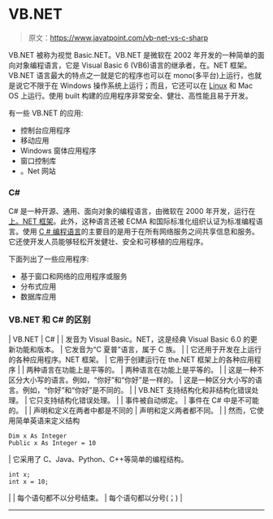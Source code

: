 # VB.NET

> 原文：<https://www.javatpoint.com/vb-net-vs-c-sharp>

VB.NET 被称为视觉 Basic.NET。VB.NET 是微软在 2002 年开发的一种简单的面向对象编程语言，它是 Visual Basic 6 (VB6)语言的继承者，在。NET 框架。VB.NET 语言最大的特点之一就是它的程序也可以在 mono(多平台)上运行，也就是说它不限于在 Windows 操作系统上运行；而且，它还可以在 [Linux](https://www.javatpoint.com/linux-tutorial) 和 Mac OS 上运行。使用 built 构建的应用程序非常安全、健壮、高性能且易于开发。

有一些 VB.NET 的应用:

*   控制台应用程序
*   移动应用
*   Windows 窗体应用程序
*   窗口控制库
*   。Net 网站

### C#

C# 是一种开源、通用、面向对象的编程语言，由微软在 2000 年开发，运行在[上。NET 框架](https://www.javatpoint.com/net-framework)。此外，这种语言还被 ECMA 和国际标准化组织认证为标准编程语言。使用 [C # 编程语言](https://www.javatpoint.com/c-sharp-tutorial)的主要目的是用于在所有网络服务之间共享信息和服务。它还使开发人员能够轻松开发健壮、安全和可移植的应用程序。

下面列出了一些应用程序:

*   基于窗口和网络的应用程序或服务
*   分布式应用
*   数据库应用

### VB.NET 和 C# 的区别

| VB.NET | C# |
| 发音为 Visual Basic。NET，这是经典 Visual Basic 6.0 的更新功能和版本。 | 它发音为“C 夏普”语言，属于 C 族。 |
| 它还用于开发在上运行的各种应用程序。NET 框架。 | 它用于创建运行在 the.NET 框架上的各种应用程序 |
| 两种语言在功能上是平等的。 | 两种语言在功能上是平等的。 |
| 这是一种不区分大小写的语言。例如，“你好”和“你好”是一样的。 | 这是一种区分大小写的语言。例如，“你好”和“你好”是不同的。 |
| VB.NET 支持结构化和非结构化错误处理。 | 它只支持结构化错误处理。 |
| 事件被自动绑定。 | 事件在 C# 中是不可能的。 |
| 声明和定义在两者中都是不同的 | 声明和定义两者都不同。 |
| 然而，它使用简单英语来定义结构

```
Dim x As Integer
Public x As Integer = 10
```

 | 它采用了 C、Java、Python、C++等简单的编程结构。

```
int x;
int x = 10;
```

 |
| 每个语句都不以分号结束。 | 每个语句都以分号(；) |

* * *